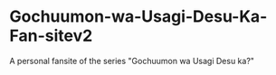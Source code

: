 # Gochuumon-wa-Usagi-Desu-Ka-Fan-sitev2
A personal fansite of the series "Gochuumon wa Usagi Desu ka?" 

